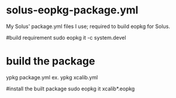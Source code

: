 # solus-eopkg-package.yml
My Solus' package.yml files I use; required to build eopkg for Solus.

#build requirement
sudo eopkg it -c system.devel

# build the package
ypkg package.yml
ex. ypkg xcalib.yml

#install the built package
sudo eopkg it xcalib*.eopkg

